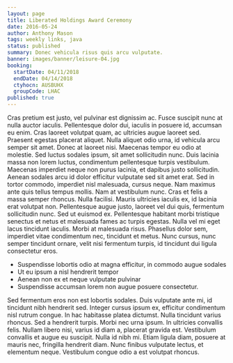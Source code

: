 ```yaml
---
layout: page
title: Liberated Holdings Award Ceremony
date: 2016-05-24
author: Anthony Mason
tags: weekly links, java
status: published
summary: Donec vehicula risus quis arcu vulputate.
banner: images/banner/leisure-04.jpg
booking:
  startDate: 04/11/2018
  endDate: 04/14/2018
  ctyhocn: AUSBUHX
  groupCode: LHAC
published: true
---
```

Cras pretium est justo, vel pulvinar est dignissim ac. Fusce suscipit nunc at nulla auctor iaculis. Pellentesque dolor dui, iaculis in posuere id, accumsan eu enim. Cras laoreet volutpat quam, ac ultricies augue laoreet sed. Praesent egestas placerat aliquet. Nulla aliquet odio urna, id vehicula arcu semper sit amet. Donec at laoreet nisi. Maecenas tempor eu odio at molestie. Sed luctus sodales ipsum, sit amet sollicitudin nunc. Duis lacinia massa non lorem luctus, condimentum pellentesque turpis vestibulum. Maecenas imperdiet neque non purus lacinia, et dapibus justo sollicitudin. Aenean sodales arcu id dolor efficitur vulputate sed sit amet erat.
Sed in tortor commodo, imperdiet nisl malesuada, cursus neque. Nam maximus ante quis tellus tempus mollis. Nam at vestibulum nunc. Cras et felis a massa semper rhoncus. Nulla facilisi. Mauris ultricies iaculis ex, id lacinia erat volutpat non. Pellentesque augue justo, laoreet vel dui quis, fermentum sollicitudin nunc. Sed ut euismod ex. Pellentesque habitant morbi tristique senectus et netus et malesuada fames ac turpis egestas. Nulla vel mi eget lacus tincidunt iaculis. Morbi at malesuada risus. Phasellus dolor sem, imperdiet vitae condimentum nec, tincidunt et metus. Nunc cursus, nunc semper tincidunt ornare, velit nisi fermentum turpis, id tincidunt dui ligula consectetur eros.

* Suspendisse lobortis odio at magna efficitur, in commodo augue sodales
* Ut eu ipsum a nisl hendrerit tempor
* Aenean non ex et neque vulputate pulvinar
* Suspendisse accumsan lorem non augue posuere consectetur.

Sed fermentum eros non est lobortis sodales. Duis vulputate ante mi, id tincidunt nibh hendrerit sed. Integer cursus ipsum ex, efficitur condimentum nisl rutrum congue. In hac habitasse platea dictumst. Nulla tincidunt varius rhoncus. Sed a hendrerit turpis. Morbi nec urna ipsum. In ultricies convallis felis. Nullam libero nisi, varius id diam a, placerat gravida est. Vestibulum convallis et augue eu suscipit. Nulla id nibh mi. Etiam ligula diam, posuere at mauris nec, fringilla hendrerit diam. Nunc finibus vulputate lectus, et elementum neque. Vestibulum congue odio a est volutpat rhoncus.
